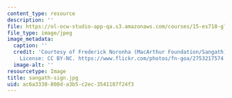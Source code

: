 ```yaml
---
content_type: resource
description: ''
file: https://ol-ocw-studio-app-qa.s3.amazonaws.com/courses/15-es718-global-health-innovation-delivering-targeted-advice-to-an-organization-in-the-field-spring-2015/ac6a3330808da3b5c2ec3541107f24f3_sangath-sign.jpg
file_type: image/jpeg
image_metadata:
  caption: ''
  credit: 'Courtesy of Frederick Noronha (MacArthur Foundation/Sangath) on Flickr.
    License: CC BY-NC. https://www.flickr.com/photos/fn-goa/2753217574'
  image-alt: ''
resourcetype: Image
title: sangath-sign.jpg
uid: ac6a3330-808d-a3b5-c2ec-3541107f24f3
---
```

